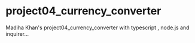 # project04_currency_converter
Madiha Khan's project04_currency_converter with typescript , node.js and inquirer...
